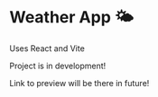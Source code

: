 # Weather App 🌤️

Uses React and Vite

Project is in development!

Link to preview will be there in future!
